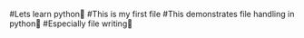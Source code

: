 #Lets learn python👾
#This is my first file
#This demonstrates file handling in python🐍
#Especially file writing💾

